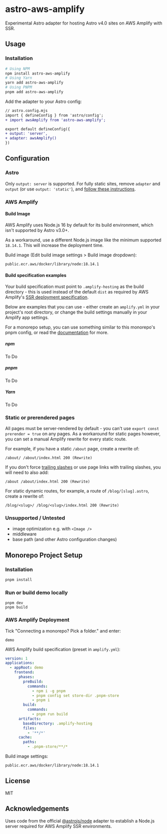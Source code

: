 # astro-aws-amplify

Experimental Astro adapter for hosting Astro v4.0 sites on AWS Amplify with SSR.

## Usage

### Installation

```sh
# Using NPM
npm install astro-aws-amplify
# Using Yarn
yarn add astro-aws-amplify
# Using PNPM
pnpm add astro-aws-amplify
```

Add the adapter to your Astro config:

```diff
// astro.config.mjs
import { defineConfig } from 'astro/config';
+ import awsAmplify from 'astro-aws-amplify';

export default defineConfig({
+ output: 'server',
+ adapter: awsAmplify()
})
```

## Configuration

### Astro

Only `output: server` is supported. For fully static sites, remove `adapter` and `output` (or use `output: 'static'`), and [follow these instructions](https://docs.astro.build/en/guides/deploy/aws/#aws-amplify).

### AWS Amplify 

#### Build Image
AWS Amplify uses Node.js 16 by default for its build environment, which isn't supported by Astro v3.0+.

As a workaround, use a different Node.js image like the minimum supported `18.14.1`. This will increase the deployment time.

Build image (Edit build image settings > Build image dropdown):
```markdown
public.ecr.aws/docker/library/node:18.14.1

```

#### Build specification examples

Your build specification must point to `.amplify-hosting` as the build directory - this is used instead of the default `dist` as required by AWS Amplify's [SSR deployment specification](https://docs.aws.amazon.com/amplify/latest/userguide/ssr-deployment-specification.html).

Below are examples that you can use - either create an `amplify.yml` in your project's root directory, or change the build settings manually in your Amplify app settings.

For a monorepo setup, you can use something similar to this monorepo's pnpm config, or read the [documentation](https://docs.aws.amazon.com/amplify/latest/userguide/monorepo-configuration.html) for more.

##### npm

To Do

##### pnpm

To Do

##### Yarn

To Do


### Static or prerendered pages
All pages must be server-rendered by default - you can't use `export const prerender = true` on any pages. As a workaround for static pages however, you can set a manual Amplify rewrite for every static route.

For example, if you have a static `/about` page, create a rewrite of:

`/about/ /about/index.html 200 (Rewrite)`

If you don't force [trailing slashes](https://docs.astro.build/en/reference/configuration-reference/#trailingslash) or use page links with trailing slashes, you will need to also add:

`/about /about/index.html 200 (Rewrite)` 

For static dynamic routes, for example, a route of `/blog/[slug].astro`, create a rewrite of:

`/blog/<slug>/ /blog/<slug>/index.html 200 (Rewrite)`

### Unsupported / Untested
- image optimization e.g. with `<Image />`
- middleware
- base path (and other Astro configuration changes)

## Monorepo Project Setup

### Installation 

```sh
pnpm install
```

### Run or build demo locally

```shell
pnpm dev
pnpm build
```

### AWS Amplify Deployment
Tick "Connecting a monorepo? Pick a folder." and enter:

```shell
demo
```

AWS Amplify build specification (preset in `amplify.yml`):
```yaml
version: 1
applications:
  - appRoot: demo
    frontend:
      phases:
        preBuild:
          commands:
            - npm i -g pnpm
            - pnpm config set store-dir .pnpm-store
            - pnpm i
        build:
          commands:
            - pnpm run build
      artifacts:
        baseDirectory: .amplify-hosting
        files:
          - '**/*'
      cache:
        paths:
          - .pnpm-store/**/*
```

Build image settings:
```markdown
public.ecr.aws/docker/library/node:18.14.1
```

## License 
MIT

## Acknowledgements

Uses code from the official [@astrojs/node](https://github.com/withastro/astro/tree/main/packages/integrations/node) adapter to establish a Node.js server required for AWS Amplify SSR environments.